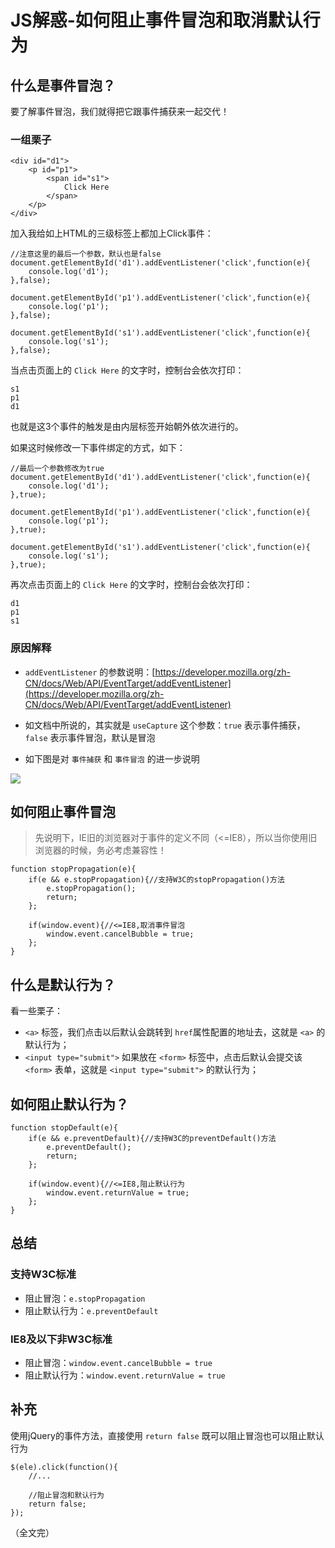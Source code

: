 # JS解惑-如何阻止事件冒泡和取消默认行为

## 什么是事件冒泡？

要了解事件冒泡，我们就得把它跟事件捕获来一起交代！

### 一组栗子

```
<div id="d1">
    <p id="p1">
        <span id="s1">
            Click Here
        </span>
    </p>
</div>
```

加入我给如上HTML的三级标签上都加上Click事件：

```
//注意这里的最后一个参数，默认也是false
document.getElementById('d1').addEventListener('click',function(e){
    console.log('d1');   
},false);

document.getElementById('p1').addEventListener('click',function(e){
    console.log('p1');   
},false);

document.getElementById('s1').addEventListener('click',function(e){
    console.log('s1');   
},false);
```

当点击页面上的 `Click Here` 的文字时，控制台会依次打印：

```
s1
p1
d1
```

也就是这3个事件的触发是由内层标签开始朝外依次进行的。

如果这时候修改一下事件绑定的方式，如下：

```
//最后一个参数修改为true
document.getElementById('d1').addEventListener('click',function(e){
    console.log('d1');   
},true);

document.getElementById('p1').addEventListener('click',function(e){
    console.log('p1');   
},true);

document.getElementById('s1').addEventListener('click',function(e){
    console.log('s1');   
},true);
```

再次点击页面上的 `Click Here` 的文字时，控制台会依次打印：

```
d1
p1
s1
```

### 原因解释

* `addEventListener` 的参数说明：[https://developer.mozilla.org/zh-CN/docs/Web/API/EventTarget/addEventListener](https://developer.mozilla.org/zh-CN/docs/Web/API/EventTarget/addEventListener)

* 如文档中所说的，其实就是 `useCapture` 这个参数：`true` 表示事件捕获， `false` 表示事件冒泡，默认是冒泡

* 如下图是对 `事件捕获` 和 `事件冒泡` 的进一步说明

![](https://i.imgur.com/uG5tV1w.png)

## 如何阻止事件冒泡

> 先说明下，IE旧的浏览器对于事件的定义不同（<=IE8），所以当你使用旧浏览器的时候，务必考虑兼容性！

```
function stopPropagation(e){
    if(e && e.stopPropagation){//支持W3C的stopPropagation()方法
        e.stopPropagation();
        return;
    };

    if(window.event){//<=IE8,取消事件冒泡
        window.event.cancelBubble = true;
    };
}
```

## 什么是默认行为？

看一些栗子：

* `<a>` 标签，我们点击以后默认会跳转到 `href`属性配置的地址去，这就是 `<a>` 的默认行为；
* `<input type="submit">` 如果放在 `<form>` 标签中，点击后默认会提交该 `<form>` 表单，这就是 `<input type="submit">` 的默认行为；


## 如何阻止默认行为？

```
function stopDefault(e){
    if(e && e.preventDefault){//支持W3C的preventDefault()方法
        e.preventDefault();
        return;
    };

    if(window.event){//<=IE8,阻止默认行为
        window.event.returnValue = true;
    };
}
```

## 总结

### 支持W3C标准

* 阻止冒泡：`e.stopPropagation`
* 阻止默认行为：`e.preventDefault`

### IE8及以下非W3C标准

* 阻止冒泡：`window.event.cancelBubble = true`
* 阻止默认行为：`window.event.returnValue = true`

## 补充

使用jQuery的事件方法，直接使用 `return false` 既可以阻止冒泡也可以阻止默认行为

```
$(ele).click(function(){
    //...

    //阻止冒泡和默认行为
    return false;
});
```


（全文完）
